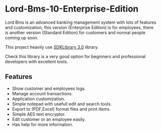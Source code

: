 # Lord-Bms-10-Enterprise-Edition
Lord Bms is an advanced banking management system with lots of features and customization, this version (Enterprise Edition) is for employees, there is another version (Standard Edition) for customers and normal people coming up soon.

This project heavily use [SDKLibrary 3.0](https://github.com/mahdiDedsec/SDKLibrary-3.0.git)  library.

Check this library is a very good option for beginners and professional developers with excellent tools.


## Features
 
* Show customer and employees logs.
* Manage account transactions.
* Application customization.
* Simple notepad with usefull edit and search tools.
* Export to (PDF,Excel) format files and print items.
* Simple AES text encryptor.
* Edit customer or an employee easily.
* Has help for more information.

